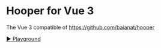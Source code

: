 # Hooper for Vue 3

The Vue 3 compatible of https://github.com/baianat/hooper

[▶️ Playground](https://stackblitz.com/edit/vitejs-vite-jlwkse)
